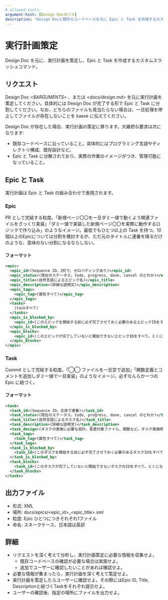 ```yaml
---
# allowed-tools:
argument-hint: [Design Docのパス]
description: "Design Docと既存のコードベースを元に Epic と Task を作成するカスタムスラッシュコマンド。"
---
```


# 実行計画策定

Design Doc を元に、実行計画を策定し、Epic と Task を作成するカスタムスラッシュコマンド。

## リクエスト

Design Doc <_$ARGUMENTS_> 、または <_docs/design.md_> を元に実行計画を策定してください。具体的には Design Doc が完了する形で Epic と Task に分割してください。なお、どちらのファイルも見当たらない場合は、一旦処理を停止してファイルが存在しないことを kaave に伝えてください。

Design Doc が存在した場合、実行計画の策定に移ります。大雑把な要求は次になります:

- 既存コードベースに沿っていること。具体的にはプログラミング言語やディレクトリ構成、既存設計など。
- Epic と Task に分解されており、実際の作業のイメージがつき、管理可能になっていること。

## Epic と Task

実行計画は Epic と Task の組み合わせで表現されます。

### Epic

PR として完結する粒度。「新規ページ〇〇を一旦ダミー値で動くよう関連ファイルをざっくり実装」「ダミー値で実装した新規ページ〇〇を実際に動作するロジックで作り込み」のようなイメージ。最低でもひとつ以上の Task を持つ。10個以上のEpicについては分割を検討するが、ただ元のタイトルに連番を降るだけのような、意味のない分割になるならしない。

#### フォーマット

```xml
<epic>
  <epic_id>(Sequence ID。2桁で、ゼロパディングあり)</epic_id>
  <epic_status>(現在のステータス。todo, progress, done, cancel のどれか)</epic_status>
  <epic_title>(自然言語によるエピック名)</epic_title>
  <epic_description>(詳細な説明文)</epic_description>
  <epic_tags>
    <epic_tag>(属性すべて)</epic_tag>
  </epic_tags>
  <tasks>
    (taskすべて)
  </tasks>
  <epic_is_blocked_by>
    <epic_id>(このエピックを開始する前に必ず完了させておく必要のあるエピックIDをすべて。とくにない場合、親の epic_is_blocked_by も含め不要)</epic_id>
  </epic_is_blocked_by>
  <epic_blocks>
    <epic_id>(このエピックが完了していないと開始できないエピックIDをすべて。とくにない場合、親の epic_blocks も含め不要)</epic_id>
  </epic_blocks>
</epic>
```

### Task

Commit として完結する粒度。「◯◯ ファイルを一旦空で追加」「関数定義とコメントを追加しダミー値で一旦実装」のようなイメージ。必ずなんらか一つの Epic に紐づく。

#### フォーマット

```xml
<task>
  <task_id>(Sequence ID。全体で連番)</task_id>
  <task_status>(現在のステータス。todo, progress, done, cancel のどれか)</task_status>
  <task_title>(自然言語によるタスク名)</task_title>
  <task_description>(詳細な説明文)</task_description>
  <task_design>(タスクの実施に必要な設計。変更対象ファイル、関数など。タスク実施時に最新の実装を必ず確認する前提で、ここを確認すれば大まかなイメージがつくようにする)</task_design>
  <task_tags>
    <task_tag>(属性すべて)</task_tag>
  </task_tags>
  <task_is_blocked_by>
    <task_id>(このタスクを開始する前に必ず完了させておく必要のあるタスクIDをすべて。とくにない場合、親の task_is_blocked_by も含め不要)</task_id>
  </task_is_blocked_by>
  <task_blocks>
    <task_id>(このタスクが完了していないと開始できないタスクのIDをすべて。とくにない場合、親の task_blocks も含め不要)</task_id>
  </task_blocks>
</tasks>
```

## 出力ファイル

- 形式: XML
- 場所: docs/epics/<epic_id>_<epic_title>.xml
- 粒度: Epic ひとつにつきそれぞれ1ファイル
- 命名: スネークケース、日本語は英訳

## 詳細

- リクエストを深く考えて分析し、実行計画策定に必要な情報を収集せよ。
  - 既存コードベースの確認が必要な場合は実施せよ。
  - 追加でユーザーに確認したいことがあれば確認せよ。
- 必要な情報が集まったら、実行計画を深く考えて策定せよ。
- 実行計画を策定したらユーザーに確認せよ。その際にはEpic ID, Title, Descriptionと紐づくTaskをそれぞれ提示せよ。
- ユーザーの確認後、指定の場所にファイルを出力せよ。
